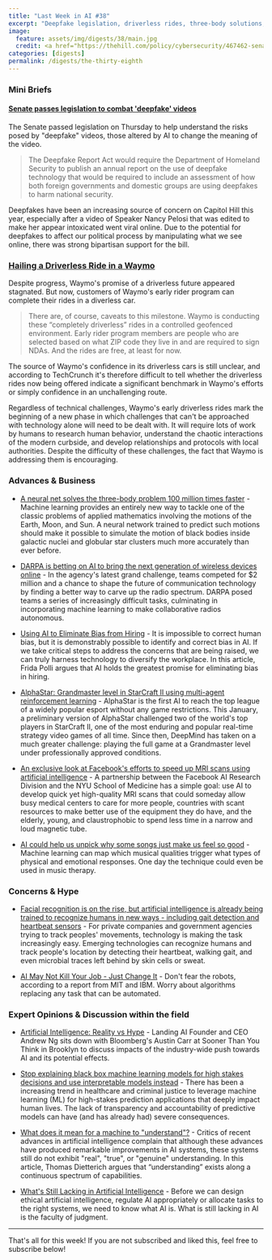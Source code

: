 ```yaml
---
title: "Last Week in AI #38"
excerpt: "Deepfake legislation, driverless rides, three-body solutions, and more!"
image:
  feature: assets/img/digests/38/main.jpg
  credit: <a href="https://thehill.com/policy/cybersecurity/467462-senate-passes-legislation-to-combat-deepfake-videos"> Maggie Miller / The Hill</a>
categories: [digests]
permalink: /digests/the-thirty-eighth
---
```


### Mini Briefs

#### [Senate passes legislation to combat 'deepfake' videos](https://thehill.com/policy/cybersecurity/467462-senate-passes-legislation-to-combat-deepfake-videos)

The Senate passed legislation on Thursday to help understand the risks posed by "deepfake" videos, those altered by AI to change the meaning of the video.

> The Deepfake Report Act would require the Department of Homeland Security to publish an annual report on the use of deepfake technology that would be required to include an assessment of how both foreign governments and domestic groups are using deepfakes to harm national security.

Deepfakes have been an increasing source of concern on Capitol Hill this year, especially after a video of Speaker Nancy Pelosi that
was edited to make her appear intoxicated went viral online. Due to the potential for deepfakes to affect our political process by
manipulating what we see online, there was strong bipartisan support for the bill.

### [Hailing a Driverless Ride in a Waymo](https://techcrunch.com/2019/11/01/hailing-a-driverless-ride-in-a-waymo/)

Despite progress, Waymo's promise of a driverless future appeared stagnated. But now, customers of Waymo's early rider program can complete their rides in a diverless car.

> There are, of course, caveats to this milestone. Waymo is conducting these “completely driverless” rides in a controlled geofenced environment. Early rider program members are people who are selected based on what ZIP code they live in and are required to sign NDAs. And the rides are free, at least for now.

The source of Waymo's confidence in its driverless cars is still unclear, and according to TechCrunch it's therefore difficult to tell whether the driverless rides now being offered indicate a significant benchmark in Waymo's efforts or simply confidence in an unchallenging route.

Regardless of technical challenges, Waymo's early driverless rides mark the beginning of a new phase in which challenges that can't be approached with technology alone will need to be dealt with. It will require lots of work by humans to research human behavior, understand the chaotic interactions of the modern curbside, and develop relationships and protocols with local authorities. Despite the difficulty of these challenges, the fact that Waymo is addressing them is encouraging. 

### Advances & Business

* [A neural net solves the three-body problem 100 million times faster](https://www.technologyreview.com/s/614597/a-neural-net-solves-the-three-body-problem-100-million-times-faster/) - Machine learning provides an entirely new way to tackle one of the classic problems of applied mathematics involving the motions of the Earth, Moon, and Sun. A neural network trained to predict such motions should make it possible to simulate the motion of black bodies inside galactic nuclei and globular star clusters much more accurately than ever before.

* [DARPA is betting on AI to bring the next generation of wireless devices online](https://www.technologyreview.com/s/614627/5g-ai-darpa-next-generation-of-wireless-devices/) - In the agency's latest grand challenge, teams competed for $2 million and a chance to shape the future of communication technology by finding a better way to carve up the radio spectrum. DARPA posed teams a series of increasingly difficult tasks, culminating in incorporating machine learning to make collaborative radios autonomous.

* [Using AI to Eliminate Bias from Hiring](https://hbr.org/2019/10/using-ai-to-eliminate-bias-from-hiring) - It is impossible to correct human bias, but it is demonstrably possible to identify and correct bias in AI. If we take critical steps to address the concerns that are being raised, we can truly harness technology to diversify the workplace. In this article, Frida Polli argues that AI holds the greatest promise for eliminating bias in hiring.

* [AlphaStar: Grandmaster level in StarCraft II using multi-agent reinforcement learning](https://deepmind.com/blog/article/AlphaStar-Grandmaster-level-in-StarCraft-II-using-multi-agent-reinforcement-learning) - AlphaStar is the first AI to reach the top league of a widely popular esport without any game restrictions. This January, a preliminary version of AlphaStar challenged two of the world's top players in StarCraft II, one of the most enduring and popular real-time strategy video games of all time. Since then, DeepMind has taken on a much greater challenge: playing the full game at a Grandmaster level under professionally approved conditions.

* [An exclusive look at Facebook's efforts to speed up MRI scans using artificial intelligence](https://www.popsci.com/artificial-intelligence-fast-mri-scans-facebook-nyu/) - A partnership between the Facebook AI Research Division and the NYU School of Medicine has a simple goal: use AI to develop quick yet high-quality MRI scans that could someday allow busy medical centers to care for more people, countries with scant resources to make better use of the equipment they do have, and the elderly, young, and claustrophobic to spend less time in a narrow and loud magnetic tube.

* [AI could help us unpick why some songs just make us feel so good](https://app.getpocket.com/read/2777868271) - Machine learning can map which musical qualities trigger what types of physical and emotional responses. One day the technique could even be used in music therapy.

### Concerns & Hype

* [Facial recognition is on the rise, but artificial intelligence is already being trained to recognize humans in new ways - including gait detection and heartbeat sensors](https://www.businessinsider.com/ai-training-beyond-facial-recognition-gait-detection-heartbeat-sensors-2019-10) - For private companies and government agencies trying to track peoples' movements, technology is making the task increasingly easy. Emerging technologies can recognize humans and track people's location by detecting their heartbeat, walking gait, and even microbial traces left behind by skin cells or sweat.

* [AI May Not Kill Your Job - Just Change It](https://www.wired.com/story/ai-not-kill-job-change-it/) - Don't fear the robots, according to a report from MIT and IBM. Worry about algorithms replacing any task that can be automated.

### Expert Opinions & Discussion within the field

* [Artificial Intelligence: Reality vs Hype](https://www.bloomberg.com/news/videos/2019-10-30/artificial-intelligence-reality-vs-hype-video) - Landing AI Founder and CEO Andrew Ng sits down with Bloomberg's Austin Carr at Sooner Than You Think in Brooklyn to discuss impacts of the industry-wide push towards AI and its potential effects.

* [Stop explaining black box machine learning models for high stakes decisions and use interpretable models instead](https://blog.acolyer.org/2019/10/28/interpretable-models/) - There has been a increasing trend in healthcare and criminal justice to leverage machine learning (ML) for high-stakes prediction applications that deeply impact human lives. The lack of transparency and accountability of predictive models can have (and has already had) severe consequences.

* [What does it mean for a machine to "understand"?](https://medium.com/@tdietterich/what-does-it-mean-for-a-machine-to-understand-555485f3ad40) - Critics of recent advances in artificial intelligence complain that although these advances have produced remarkable improvements in AI systems, these systems still do not exhibit "real", "true", or "genuine" understanding. In this article, Thomas Dietterich argues that “understanding” exists along a continuous spectrum of capabilities.

* [What's Still Lacking in Artificial Intelligence](https://blogs.scientificamerican.com/observations/whats-still-lacking-in-artificial-intelligence/) - Before we can design ethical artificial intelligence, regulate AI appropriately or allocate tasks to the right systems, we need to know what AI is. What is still lacking in AI is the faculty of judgment.

<hr>

That's all for this week! If you are not subscribed and liked this, feel free to subscribe below!
